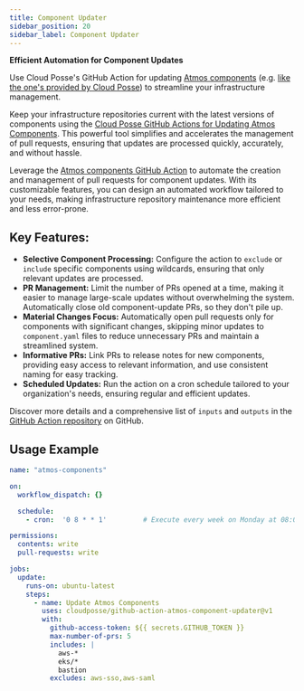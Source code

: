 ```yaml
---
title: Component Updater
sidebar_position: 20
sidebar_label: Component Updater
---
```


**Efficient Automation for Component Updates**

Use Cloud Posse's GitHub Action for updating [Atmos components](/core-concepts/components/) (e.g. [like the one's provided by Cloud Posse](https://github.com/cloudposse/terraform-aws-components/)) to streamline your infrastructure management.

Keep your infrastructure repositories current with the latest versions of components using the [Cloud Posse GitHub Actions for Updating Atmos Components](https://github.com/cloudposse/github-action-atmos-component-updater). This powerful tool simplifies and accelerates the management of pull requests, ensuring that updates are processed quickly, accurately, and without hassle.

Leverage the [Atmos components GitHub Action](https://github.com/cloudposse/terraform-aws-components/) to automate the creation and management of pull requests for component updates. With its customizable features, you can design an automated workflow tailored to your needs, making infrastructure repository maintenance more efficient and less error-prone.

## Key Features:

- **Selective Component Processing:** Configure the action to `exclude` or `include` specific components using wildcards, ensuring that only relevant updates are processed.
- **PR Management:** Limit the number of PRs opened at a time, making it easier to manage large-scale updates without overwhelming the system. Automatically close old component-update PRs, so they don't pile up.
- **Material Changes Focus:** Automatically open pull requests only for components with significant changes, skipping minor updates to `component.yaml` files to reduce unnecessary PRs and maintain a streamlined system.
- **Informative PRs:** Link PRs to release notes for new components, providing easy access to relevant information, and use consistent naming for easy tracking.
- **Scheduled Updates:** Run the action on a cron schedule tailored to your organization's needs, ensuring regular and efficient updates.

Discover more details and a comprehensive list of `inputs` and `outputs` in the [GitHub Action repository](https://github.com/cloudposse/github-action-atmos-component-updater) on GitHub. 

## Usage Example

```yaml
name: "atmos-components"

on:
  workflow_dispatch: {}

  schedule:
    - cron:  '0 8 * * 1'         # Execute every week on Monday at 08:00

permissions:
  contents: write
  pull-requests: write

jobs:
  update:
    runs-on: ubuntu-latest
    steps:
      - name: Update Atmos Components
        uses: cloudposse/github-action-atmos-component-updater@v1
        with:
          github-access-token: ${{ secrets.GITHUB_TOKEN }}
          max-number-of-prs: 5
          includes: |
            aws-*
            eks/*
            bastion
          excludes: aws-sso,aws-saml
```

